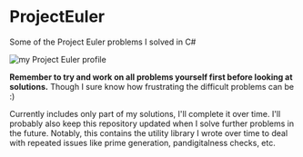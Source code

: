 # ProjectEuler
Some of the Project Euler problems I solved in C#

![my Project Euler profile](https://projecteuler.net/profile/mafu.png)

**Remember to try and work on all problems yourself first before looking at solutions.** Though I sure know how frustrating the difficult problems can be :)

Currently includes only part of my solutions, I'll complete it over time. I'll probably also keep this repository updated when I solve further problems in the future. Notably, this contains the utility library I wrote over time to deal with repeated issues like prime generation, pandigitalness checks, etc.
